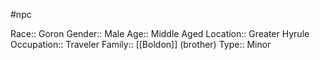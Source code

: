 #npc 

Race:: Goron
Gender:: Male
Age:: Middle Aged
Location:: Greater Hyrule
Occupation:: Traveler
Family:: [[Boldon]] (brother)
Type:: Minor
